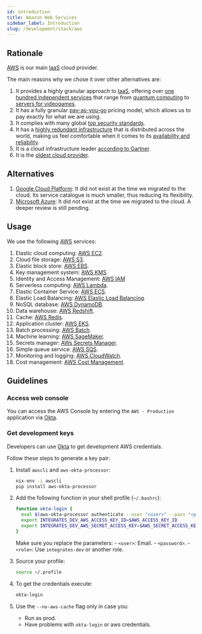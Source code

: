 ```yaml
---
id: introduction
title: Amazon Web Services
sidebar_label: Introduction
slug: /development/stack/aws
---
```


## Rationale

[AWS][AWS] is our main
[IaaS](https://en.wikipedia.org/wiki/Infrastructure_as_a_service)
cloud provider.

The main reasons why we chose it
over other alternatives are:

1. It provides a highly granular approach to
    [IaaS](https://en.wikipedia.org/wiki/Infrastructure_as_a_service),
    offering over
    [one hundred independent services][AWS]
    that range from
    [quantum computing](https://aws.amazon.com/braket)
    to
    [servers for videogames](https://aws.amazon.com/gamelift).
1. It has a fully granular
    [pay-as-you-go](https://aws.amazon.com/pricing)
    pricing model,
    which allows us to pay exactly for what
    we are using.
1. It complies with
    many global
    [top security standards](https://aws.amazon.com/compliance/programs/).
1. It has a
    [highly redundant infrastructure](https://aws.amazon.com/about-aws/global-infrastructure/?hp=tile&tile=map)
    that is distributed across the world,
    making us feel comfortable
    when it comes to its
    [availability and reliability](https://status.aws.amazon.com/).
1. It is a cloud infrastructure leader
    [according to Gartner](https://www.c-sharpcorner.com/article/top-10-cloud-service-providers/).
1. It is the
    [oldest cloud provider](https://www.techaheadcorp.com/blog/top-cloud-service-providers/#:~:text=Since%20AWS%20is%20the%20oldest,recently%20launched%20AWS%20Storage%20Gateway.).

## Alternatives

1. [Google Cloud Platform](https://cloud.google.com/gcp):
    It did not exist at the time we migrated to the cloud.
    Its service catalogue is much smaller,
    thus reducing its flexibility.
1. [Microsoft Azure](https://azure.microsoft.com/en-us/):
    It did not exist at the time we migrated to the cloud.
    A deeper review is still pending.

## Usage

We use the following [AWS][AWS] services:

1. Elastic cloud computing:
    [AWS EC2](/development/stack/aws/ec2/).
1. Cloud file storage:
    [AWS S3](/development/stack/aws/s3/).
1. Elastic block store:
    [AWS EBS](/development/stack/aws/ebs/).
1. Key management system:
    [AWS KMS](/development/stack/aws/kms/).
1. Identity and Access Management:
    [AWS IAM](https://aws.amazon.com/iam/)
1. Serverless computing:
    [AWS Lambda](https://aws.amazon.com/lambda/).
1. Elastic Container Service:
    [AWS ECS](https://aws.amazon.com/ecs/).
1. Elastic Load Balancing:
    [AWS Elastic Load Balancing](https://aws.amazon.com/elasticloadbalancing/).
1. NoSQL database:
    [AWS DynamoDB](https://aws.amazon.com/dynamodb/).
1. Data warehouse:
    [AWS Redshift](https://aws.amazon.com/redshift/).
1. Cache:
    [AWS Redis](https://aws.amazon.com/redis/).
1. Application cluster:
    [AWS EKS](https://aws.amazon.com/eks/).
1. Batch processing:
    [AWS Batch](https://aws.amazon.com/batch/).
1. Machine learning:
    [AWS SageMaker](https://aws.amazon.com/sagemaker/).
1. Secrets manager:
    [AWs Secrets Manager](https://aws.amazon.com/secrets-manager/).
1. Simple queue service:
    [AWS SQS](https://aws.amazon.com/sqs/).
1. Monitoring and logging:
    [AWS CloudWatch](https://aws.amazon.com/cloudwatch/).
1. Cost management:
    [AWS Cost Management](https://aws.amazon.com/aws-cost-management/).

## Guidelines

### Access web console

You can access the AWS Console
by entering the `AWS - Production`
application via [Okta](/development/stack/okta).

### Get development keys

Developers can use
[Okta](/development/stack/okta)
to get development AWS credentials.

Follow these steps
to generate a key pair:

1. Install `awscli` and `aws-okta-processor`:

    ```bash
    nix-env -i awscli
    pip install aws-okta-processor
    ```

1. Add the following function
    in your shell profile (`~/.bashrc`):

    ```bash
    function okta-login {
      eval $(aws-okta-processor authenticate --user "<user>" --pass "<password>" --organization "fluidattacks.okta.com" --role "arn:aws:iam::205810638802:role/<role>" --application "https://fluidattacks.okta.com/home/amazon_aws/0oa9ahz3rfx1SpStS357/272" --silent --duration 32400 --environment)
      export INTEGRATES_DEV_AWS_ACCESS_KEY_ID=$AWS_ACCESS_KEY_ID
      export INTEGRATES_DEV_AWS_SECRET_ACCESS_KEY=$AWS_SECRET_ACCESS_KEY
    }
    ```

    Make sure you replace the parameters:
        - `<user>`: Email.
        - `<password>`.
        - `<role>`: Use `integrates-dev` or another role.
1. Source your profile:

    ```bash
    source ~/.profile
    ```

1. To get the credentials execute:

    ```bash
    okta-login
    ```

1. Use the `--no-aws-cache` flag only in case you:
    - Run as prod.
    - Have problems with `okta-login` or aws credentials.

[AWS]: https://aws.amazon.com/
